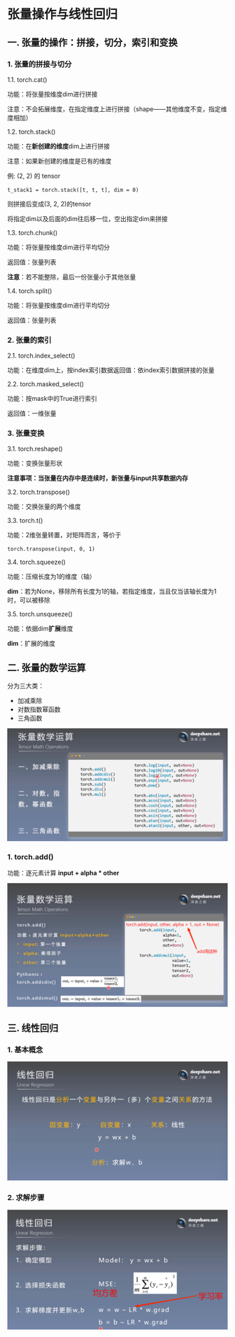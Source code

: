# 张量操作与线性回归
## 一. 张量的操作：拼接，切分，索引和变换
### 1. 张量的拼接与切分
1.1. torch.cat()

功能：将张量按维度dim进行拼接

注意：不会拓展维度，在指定维度上进行拼接（shape——其他维度不变，指定维度相加）

1.2. torch.stack()

功能：在**新创建的维度**dim上进行拼接

注意：如果新创建的维度是已有的维度

例: (2, 2) 的 tensor

    t_stack1 = torch.stack([t, t, t], dim = 0)

则拼接后变成(3, 2, 2)的tensor

将指定dim以及后面的dim往后移一位，空出指定dim来拼接

1.3. torch.chunk()

功能：将张量按维度dim进行平均切分

返回值：张量列表

**注意**：若不能整除，最后一份张量小于其他张量

1.4. torch.split()

功能：将张量按维度dim进行平均切分

返回值：张量列表
### 2. 张量的索引

2.1. torch.index_select()

功能：在维度dim上，按index索引数据返回值：依index索引数据拼接的张量

2.2. torch.masked_select()

功能：按mask中的True进行索引

返回值：一维张量
### 3. 张量变换

3.1. torch.reshape()

功能：变换张量形状

**注意事项：当张量在内存中是连续时，新张量与input共享数据内存**

3.2. torch.transpose()

功能：交换张量的两个维度

3.3. torch.t()

功能：2维张量转置，对矩阵而言，等价于

    torch.transpose(input, 0, 1)

3.4. torch.squeeze()

功能：压缩长度为1的维度（轴）

**dim**：若为None，移除所有长度为1的轴，若指定维度，当且仅当该轴长度为1时，可以被移除

3.5. torch.unsqueeze()

功能：依据dim**扩展**维度

**dim**：扩展的维度

## 二. 张量的数学运算

分为三大类：
- 加减乘除
- 对数指数幂函数
- 三角函数

![1](docs/待整理/知识库/计算机和硬件/折叠/ai-self-learning-main/从python开始的ai学习/深度学习%20pytorch/2.张量操作与线性回归/pcs/1.png "1")

### 1. torch.add()

功能：逐元素计算 **input + alpha * other**

![2](docs/待整理/知识库/计算机和硬件/折叠/ai-self-learning-main/从python开始的ai学习/深度学习%20pytorch/2.张量操作与线性回归/pcs/2.png "2")

## 三. 线性回归

### 1. 基本概念

![3](docs/待整理/知识库/计算机和硬件/折叠/ai-self-learning-main/从python开始的ai学习/深度学习%20pytorch/2.张量操作与线性回归/pcs/3.png "3")

### 2. 求解步骤

![4](docs/待整理/知识库/计算机和硬件/折叠/ai-self-learning-main/从python开始的ai学习/深度学习%20pytorch/2.张量操作与线性回归/pcs/4.png "4")